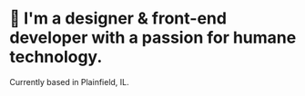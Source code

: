 # 👋 I'm a designer & front-end developer with a passion for humane technology.

Currently based in Plainfield, IL.
